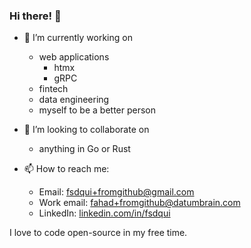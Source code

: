 ### Hi there! 👋

- 🔭 I’m currently working on
    -  web applications
        - htmx
        - gRPC
    - fintech
    - data engineering
    - myself to be a better person

- 👯 I’m looking to collaborate on
  - anything in Go or Rust
  
- 📫 How to reach me:
  - Email: fsdqui+fromgithub@gmail.com
  - Work email: fahad+fromgithub@datumbrain.com
  - LinkedIn: [linkedin.com/in/fsdqui](https://linkedin.com/in/fsdqui)

I love to code open-source in my free time.
